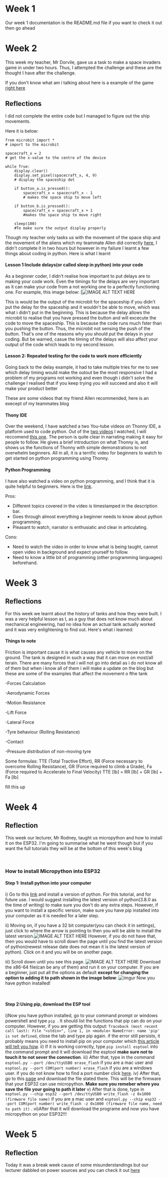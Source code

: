 # Week 1
Our week 1 documentation is the README.md file if you want to check it out then go ahead
# Week 2
This week my teacher, Mr Dorvile, gave us a task to make a space invaders game in under two hours. Thus, I attempted the challenge and these are the thought I have after the challenge.

If you don't know what am i talking about here is a example of the game [right here](https://www.youtube.com/watch?v=qtPmawMdgQ0)



## Reflections
I did not complete the entire code but I managed to figure out the ship movements.

Here it is below:

	from microbit import *
	# import to the microbit
	
	spacecraft_x = 2
	# get the x-value to the centre of the device

    while True:
        display.clear()
        display.set_pixel(spacecraft_x, 4, 9)
        # display the spaceship dot

        if button_a.is_pressed():
            spacecraft_x = spacecraft_x - 1
            # makes the space ship to move left

        if button_b.is_pressed():
            spacecraft_x = spacecraft_x + 1
            #makes the space ship to move right
            
        sleep(100)
        #To make sure the output display properly
Though my teacher only tasks us with the movement of the space ship and the movement of the aliens which my teammate Allen did correctly [here](https://github.com/wendahere/JAWS/blob/master/allen.md), I didn't complete it in two hours but however in my failure I learnt a few things about coding in python. Here is what I learnt

#### Lesson 1:Include delays(or called sleep in python) into your code

As a beginner coder, I didn't realise how important to put delays are to making your code work. Even the timings for the delays are very important as it can make your code from a not working one to a perfectly functioning one. For example, this image below:
[![IMAGE ALT TEXT HERE](http://img.youtube.com/vi/hX4ReSyuBTU/0.jpg)

This is would be the output of the microbit for the spaceship if you didn't put the delay for the spaceship and it wouldn't be able to move, which was what i didn't put in the beginning.  This is because the delay allows the microbit to realise that you have pressed the button and will excecute the code to move the spaceship.
 This is because the code runs much fster than you pushing the button. Thus, the microbit not sensing the push of the button.
 That's one of the reasons why you should put the delays in your coding. But be warned, casue the timing of the delays will also affect your output of the code which leads to my second lesson.


#### Lesson 2: Repeated testing for the code to work more efficiently
Going back to the delay example, it had to take multiple tries for me to see which delay timing would make the outout be the most responsive
I had a problem of my programs not working and even though i didn't solve the challenge I realised that if you keep trying you will succeed and also it will make your product better

These are some videos that my friend Allen recommended, here is an execept of my teammates blog

#### Thony IDE
Over the weekend, I have watched a two You-tube videos on Thonny IDE, a platform used to code python. 
Out of the [two videos](https://www.youtube.com/watch?v=lWaCl0WjNZI) I watched, I will reccomend [this one](https://www.youtube.com/watch?v=nwIgxrXP-X4). The person is quite clear in narrating making it easy for people to follow. 
He gives a brief introduction on what Thonny is, and shows us the functions of Thonny with simple demonstrations to not overwhelm beginners. 
All in all, it is a terrific video for beginners to watch to get started on python programming using Thonny.

#### Python Programming
I have also watched a video on python programming, and I think that it is quite helpful to beginners. Here is the [link](https://www.youtube.com/watch?v=N4mEzFDjqtA).

Pros:

- Different topics covered in the video is timestamped in the description bar.
- Goes through almost everything a beginner needs to know about python programming.
- Pleasant to watch, narrator is enthusiatic and clear in articulating.

Cons:
- Need to watch the video in order to know what is being taught, cannot open video in background and expect yourself to follow.
- Need to know a little bit of programming (other programming languages) beforehand.

# Week 3
## Reflections
For this week we learnt about the history of tanks and how they were built. I was a very helpful lesson as I, as a guy that does not know much about mechanical engineering, had no idea how an actual tank actually worked and it was very enlightening to find out.
Here's what i learned:

#### Things to note

Friction is important cause it is what causes any vehicle to move on the ground. The tank is designed in such a way that it can move on most/all terain.
There are many forces that i will not go into detail as i do not know all of them but when i know all of them i will make a update on the blog but these are some of the examples that affect the movement o fthe tank

-Forces Calculation

-Aerodynamic Forces

-Motion Resistance

-Lift Force

-Lateral Force

-Tyre behaviour (Rolling Resistance)

-Contact 

-Pressure distribution of non-moving tyre

Some formulas:
TTE (Total Tractive Effort), RR (Force necessary to overcome Rolling Resistance), GR (Force required to climb a Grade), Fa (Force required to Accelerate to Final Velocity)
TTE [Ib] = RR [Ib] + GR [Ib] + Fa [Ib]

fill this up

# Week 4
## Reflection
This week our lecturer, Mr Rodney, taught us micropython and how to install it on the ESP32. I'm going to summarise what he went though but if you want the full tutorials they will be at the bottom of this week's blog
  
<p>&nbsp;</p>

### How to install Micropython into ESP32
#### Step 1: Install python into your computer
i) Go to this [link]([https://www.python.org/downloads/](https://www.python.org/downloads/)) and install a version of python. For this tutorial, and for future use. I would suggest installing the latest version of python(3.8.0 as the time of writing) to make sure you don't do any extra steps. However, if you want to install a specific version, make sure you have pip installed into your computer as it is needed for a later step. 

ii) Moving on, if you have a 32 bit computer(you can check it in settings), just click to where the arrow is pointing to then you will be able to install the latest version.![IMAGE ALT TEXT HERE](https://i.imgur.com/QP7Poi5.jpg)
However, if you do not have that, then you would have to scroll down the page until you find the latest version of python(newest release date does not mean it is the latest version of python). 
Click on it and you will be on another page. 

iii) Scroll down until you see this page. 
![IMAGE ALT TEXT HERE](https://i.imgur.com/Gcpp0Qp.png)
Download the x86-64 file(can be any of them) and run it on your computer. If you are a beginner, just put all the options as default **except for changing the option to adding it to path shown in the image below**:
![imgur](https://i.imgur.com/RRTOTsa.jpg)
Now you have python installed!
<p>&nbsp;</p>

#### Step 2:Using pip, download the ESP tool

i)Now you have python installed, go to your command prompt or windows powershell and type ```pip ```. It should list the functions that pip can do on your computer. However, if you are getting this output: ```Traceback (most recent call last):
  File "<stdin>", line 1, in <module>
NameError: name 'pip' is not defined```, close the tab and type pip again. if the error still persists, it probably means you need to install pip on your computer which [this article will tell you how]([https://github.com/BurntSushi/nfldb/wiki/Python-&-pip-Windows-installation](https://github.com/BurntSushi/nfldb/wiki/Python-&-pip-Windows-installation)). 
ii) If it is working correctly, type ```pip install esptool``` into the command prompt and it will download the esptool **make sure not to touch it to not sever the connection**.
iii) After that, type in the command ```esptool.py --port /dev/ttyUSB0 erase_flash``` if you are a mac user and ```esptool.py --port COM(port number) erase_flash``` if you are a windows user. if you do not know how to find a port number click [here]([https://www.youtube.com/watch?v=VGW2dCGNBD0](https://www.youtube.com/watch?v=VGW2dCGNBD0)).
iv) After that, go to this [page]([https://github.com/wendahere/JAWS/blob/master/ESP32%20TOOLS/esp32-idf3-20191106-v1.11-558-gd209f9ebe.bin](https://github.com/wendahere/JAWS/blob/master/ESP32%20TOOLS/esp32-idf3-20191106-v1.11-558-gd209f9ebe.bin)) and download the file stated there. This will be the firmware that your ESP32 can use micropython. **Make sure you remeber where you save the file your going to path it later**
v) After that is done, type in ```esptool.py --chip esp32 --port /dev/ttyUSB0 write_flash -z 0x1000 (firmware file name)``` if you are a mac user and ```esptool.py --chip esp32 --port COM(port number) write_flash -z 0x1000 (firmware file name, need to path it)``` .
vi)After that it will download the programe and now you have micropython on your ESP32!!!
# Week 5
## Reflection
Today it was a break week cause of some misunderstandings but our lecturer dabbled on power sources and you can check it out [here]([https://github.com/wendahere/JAWS/blob/master/README.md](https://github.com/wendahere/JAWS/blob/master/README.md))

<!--stackedit_data:
eyJoaXN0b3J5IjpbLTE3OTg3Mjk2NjIsODY5NjEyMjM5LDYwNT
k5OTkyNiwtNjcwMzg1MTg0LDQwMDM3MDg1LC02MDU5MTAxMiwx
NDYzMDE0NjQ4LDczMDM3MDk5OSwtNDY4OTY4MTE0LC0yOTczMz
I3ODQsMzQ2NjgyMzgyLC0xNTk5MzU0OSwtMTYxODAzNjU2Nywt
MTg1NjM5NDExMywxMTk2OTc3MzA1LDE2MDEwOTgzNjddfQ==
-->